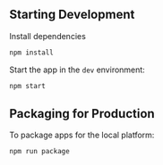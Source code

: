 ## Starting Development

Install dependencies

```bash
npm install
```

Start the app in the `dev` environment:

```bash
npm start
```

## Packaging for Production

To package apps for the local platform:

```bash
npm run package
```
